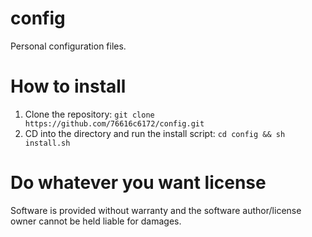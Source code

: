 # config
Personal configuration files.

# How to install
1. Clone the repository: `git clone https://github.com/76616c6172/config.git`
1. CD into the directory and run the install script: `cd config && sh install.sh`

# Do whatever you want license
Software is provided without warranty and the software author/license owner cannot be held liable for damages.
